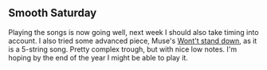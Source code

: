 ##  Smooth Saturday

Playing the songs is now going well, next week I should also take timing into account.
I also tried some advanced piece, Muse's [Wont't stand down](https://tabs.ultimate-guitar.com/tab/muse/wont-stand-down-bass-4027705), as it is a 5-string song. Pretty complex trough, but with nice low notes. I'm hoping by the end of the year I might be able to play it.